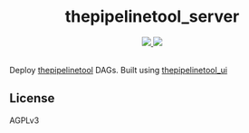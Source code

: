 <h1 align=center>thepipelinetool_server</h1>
<!-- <h4 align="center"></h4> -->

<div align="center">
  <a href="https://crates.io/crates/thepipelinetool" target="_blank">
    <img src="https://img.shields.io/crates/v/thepipelinetool" />
  </a>
  <a href="https://github.com/thepipelinetool/thepipelinetool_server/actions/workflows/build.yml" target="_blank">
    <img src="https://github.com/thepipelinetool/thepipelinetool_server/actions/workflows/build.yml/badge.svg" />
  </a>
</div>

</br>

Deploy [thepipelinetool](https://github.com/thepipelinetool/thepipelinetool) DAGs. Built using [thepipelinetool_ui](https://github.com/thepipelinetool/thepipelinetool_ui)

## License
AGPLv3